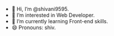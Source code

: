 - 👋 Hi, I’m @shivani9595.
- 👀 I’m interested in Web Developer.
- 🌱 I’m currently learning Front-end skills.
- 😄 Pronouns: shiv.


<!---
shivani9595/shivani9595 is a ✨ special ✨ repository because its `README.md` (this file) appears on your GitHub profile.
You can click the Preview link to take a look at your changes.
--->
